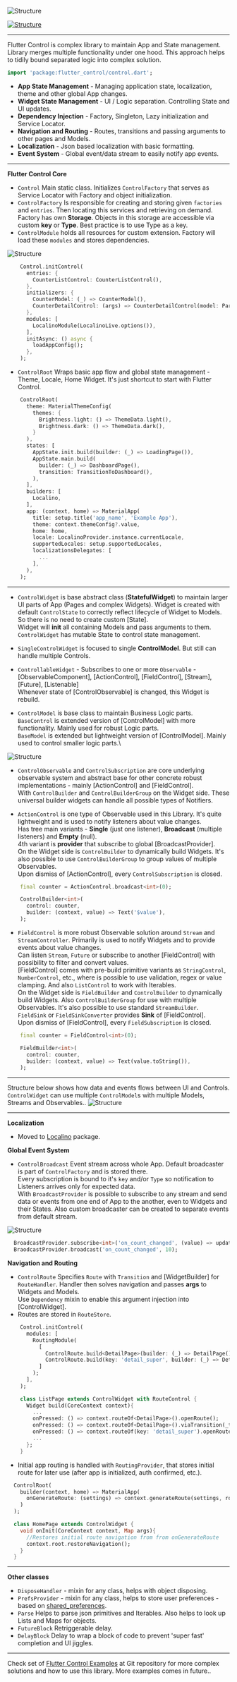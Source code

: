 ![Structure](https://raw.githubusercontent.com/RomanBase/flutter_control/master/doc/logo.png)

[![Structure](https://github.com/OWNER/REPOSITORY/actions/workflows/dart/badge.svg)](https://github.com/RomanBase/flutter_control)


---

Flutter Control is complex library to maintain App and State management.\
Library merges multiple functionality under one hood. This approach helps to tidily bound separated logic into complex solution.

```dart
import 'package:flutter_control/control.dart';
```

 - **App State Management** - Managing application state, localization, theme and other global App changes.
 - **Widget State Management** - UI / Logic separation. Controlling State and UI updates.
 - **Dependency Injection** - Factory, Singleton, Lazy initialization and Service Locator.
 - **Navigation and Routing** - Routes, transitions and passing arguments to other pages and Models.
 - **Localization** - Json based localization with basic formatting.
 - **Event System** - Global event/data stream to easily notify app events.

---

**Flutter Control Core**
- `Control` Main static class. Initializes `ControlFactory` that serves as Service Locator with Factory and object initialization.
- `ControlFactory` Is responsible for creating and storing given `factories` and `entries`. Then locating this services and retrieving on demand.\
  Factory has own **Storage**. Objects in this storage are accessible via custom **key** or **Type**. Best practice is to use Type as a key.
- `ControlModule` holds all resources for custom extension. Factory will load these `modules` and stores dependencies.

![Structure](https://raw.githubusercontent.com/RomanBase/flutter_control/master/doc/service_locator.png)
  
```dart
    Control.initControl(
      entries: {
        CounterListControl: CounterListControl(),
      },
      initializers: {
        CounterModel: (_) => CounterModel(),
        CounterDetailControl: (args) => CounterDetailControl(model: Parse.getArg<CounterModel>(args)),
      },
      modules: [
        LocalinoModule(LocalinoLive.options()),
      ],
      initAsync: () async {
        loadAppConfig();
      },
    );
```

- `ControlRoot` Wraps basic app flow and global state management - Theme, Locale, Home Widget. It's just shortcut to start with Flutter Control.

```dart
    ControlRoot(
      theme: MaterialThemeConfig(
        themes: {
          Brightness.light: () => ThemeData.light(),
          Brightness.dark: () => ThemeData.dark(),
        }
      ),
      states: [
        AppState.init.build(builder: (_) => LoadingPage()),
        AppState.main.build(
          builder: (_) => DashboardPage(),
          transition: TransitionToDashboard(),
        ),
      ],
      builders: [
        Localino,
      ],
      app: (context, home) => MaterialApp(
        title: setup.title('app_name', 'Example App'),
        theme: context.themeConfig?.value,
        home: home,
        locale: LocalinoProvider.instance.currentLocale,
        supportedLocales: setup.supportedLocales,
        localizationsDelegates: [
          ...
        ],        
      ),
    );
```

---

- `ControlWidget` is base abstract class (**StatefulWidget**) to maintain larger UI parts of App (Pages and complex Widgets). Widget is created with default `ControlState` to correctly reflect lifecycle of Widget to Models. So there is no need to create custom [State].\
  Widget will **init** all containing Models and pass arguments to them.\
  `ControlWidget` has mutable State to control state management.
   
- `SingleControlWidget` is focused to single **ControlModel**. But still can handle multiple Controls.

- `ControllableWidget` - Subscribes to one or more `Observable` - [ObservableComponent], [ActionControl], [FieldControl], [Stream], [Future], [Listenable]\
  Whenever state of [ControlObservable] is changed, this Widget is rebuild.
   
- `ControlModel` is base class to maintain Business Logic parts.\
  `BaseControl` is extended version of [ControlModel] with more functionality. Mainly used for robust Logic parts.\
  `BaseModel` is extended but lightweight version of [ControlModel]. Mainly used to control smaller logic parts.\

![Structure](https://raw.githubusercontent.com/RomanBase/flutter_control/master/doc/states_events.png)

- `ControlObservable` and `ControlSubscription` are core underlying observable system and abstract base for other concrete robust implementations - mainly [ActionControl] and [FieldControl].\
  With `ControlBuilder` and `ControlBuilderGroup` on the Widget side. These universal builder widgets can handle all possible types of Notifiers.

- `ActionControl` is one type of Observable used in this Library. It's quite lightweight and is used to notify listeners about value changes.\
  Has tree main variants - **Single** (just one listener), **Broadcast** (multiple listeners) and **Empty** (null).\
  4th variant is **provider** that subscribe to global [BroadcastProvider].\
  On the Widget side is `ControlBuilder` to dynamically build Widgets. It's also possible to use `ControlBuilderGroup` to group values of multiple Observables.\
  Upon dismiss of [ActionControl], every `ControlSubscription` is closed.

```dart
    final counter = ActionControl.broadcast<int>(0);

    ControlBuilder<int>(
      control: counter,
      builder: (context, value) => Text('$value'),
    );
```

- `FieldControl` is more robust Observable solution around `Stream` and `StreamController`. Primarily is used to notify Widgets and to provide events about value changes.\
  Can listen `Stream`, `Future` or subscribe to another [FieldControl] with possibility to filter and convert values.\
  [FieldControl] comes with pre-build primitive variants as `StringControl`, `NumberControl`, etc., where is possible to use validation, regex or value clamping. And also `ListControl` to work with Iterables.\
  On the Widget side is `FieldBuilder` and `ControlBuilder` to dynamically build Widgets. Also `ControlBuilderGroup` for use with multiple Observables. It's also possible to use standard `StreamBuilder`.\
  `FieldSink` or `FieldSinkConverter` provides **Sink** of [FieldControl].\
  Upon dismiss of [FieldControl], every `FieldSubscription` is closed.

```dart
    final counter = FieldControl<int>(0);

    FieldBuilder<int>(
      control: counter,
      builder: (context, value) => Text(value.toString()),
    );
```

---

Structure below shows how data and events flows between UI and Controls. `ControlWidget` can use multiple `ControlModel`s with multiple Models, Streams and Observables..
![Structure](https://raw.githubusercontent.com/RomanBase/flutter_control/master/doc/architecture_flow.png)

---

**Localization**

- Moved to [Localino](https://pub.dev/packages/localino) package.

**Global Event System**  
  
- `ControlBroadcast` Event stream across whole App. Default broadcaster is part of `ControlFactory` and is stored there.\
  Every subscription is bound to it's `key` and/or `Type` so notification to Listeners arrives only for expected data.\
  With `BroadcastProvider` is possible to subscribe to any stream and send data or events from one end of App to the another, even to Widgets and their States.
  Also custom broadcaster can be created to separate events from default stream.

![Structure](https://raw.githubusercontent.com/RomanBase/flutter_control/master/doc/broadcaster.png)

```dart
  BroadcastProvider.subscribe<int>('on_count_changed', (value) => updateCount(value));
  BraodcastProvider.broadcast('on_count_changed', 10);
```

**Navigation and Routing**

- `ControlRoute` Specifies `Route` with `Transition` and [WidgetBuilder] for `RouteHandler`. Handler then solves navigation and passes **args** to Widgets and Models.\
  Use `Dependency` mixin to enable this argument injection into [ControlWidget].
- Routes are stored in `RouteStore`.

```dart
    Control.initControl(
      modules: [
        RoutingModule(
          [
            ControlRoute.build<DetailPage>(builder: (_) => DetailPage()),
            ControlRoute.build(key: 'detail_super', builder: (_) => DetailPage()).path('super').viaTransition(_transitionBuilder),  
          ]
        );
      ],
    );

    class ListPage extends ControlWidget with RouteControl {
      Widget build(CoreContext context){
        ...
        onPressed: () => context.routeOf<DetailPage>().openRoute();
        onPressed: () => context.routeOf<DetailPage>().viaTransition(_transitionBuilder).openRoute();
        onPressed: () => context.routeOf(key: 'detail_super').openRoute();
        ...
      };
    }
```

- Initial app routing is handled with `RoutingProvider`, that stores initial route for later use (after app is initialized, auth confirmed, etc.).

```dart
  ControlRoot(
    builder(context, home) => MaterialApp(
      onGenerateRoute: (settings) => context.generateRoute(settings, root: () => MaterialPageRoute(builder: (_) => home)),
    )
  );

  class HomePage extends ControlWidget {
    void onInit(CoreContext context, Map args){
      //Restores initial route navigation from from onGenerateRoute 
      context.root.restoreNavigation();
    } 
  }
```
---

**Other classes**

- `DisposeHandler` - mixin for any class, helps with object disposing.
- `PrefsProvider` - mixin for any class, helps to store user preferences - based on [shared_preferences](https://pub.dartlang.org/packages/shared_preferences).
- `Parse` Helps to parse json primitives and Iterables. Also helps to look up Lists and Maps for objects.
- `FutureBlock` Retriggerable delay.
- `DelayBlock` Delay to wrap a block of code to prevent 'super fast' completion and UI jiggles.

---

Check set of [Flutter Control Examples](https://github.com/RomanBase/flutter_control/tree/master/example) at Git repository for more complex solutions and how to use this library.
More examples comes in future..